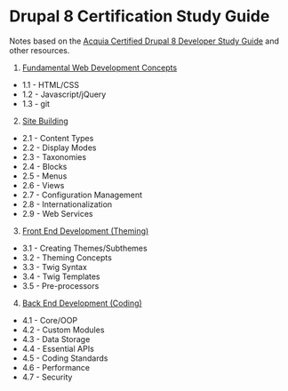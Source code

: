 # Drupal 8 Certification Study Guide

Notes based on the [Acquia Certified Drupal 8 Developer Study Guide](https://acquia-academy.gitbooks.io/study-guide-acquia-certified-drupal-8-developer/content/study-guide.html) and other resources.

1. [Fundamental Web Development Concepts](1-fundamentals)
  - 1.1 - HTML/CSS
  - 1.2 - Javascript/jQuery
  - 1.3 - git

2. [Site Building](2-site-building)
  - 2.1 - Content Types
  - 2.2 - Display Modes
  - 2.3 - Taxonomies
  - 2.4 - Blocks
  - 2.5 - Menus
  - 2.6 - Views
  - 2.7 - Configuration Management
  - 2.8 - Internationalization
  - 2.9 - Web Services

3. [Front End Development (Theming)](3-front-end-development)
  - 3.1 - Creating Themes/Subthemes
  - 3.2 - Theming Concepts
  - 3.3 - Twig Syntax
  - 3.4 - Twig Templates
  - 3.5 - Pre-processors

4. [Back End Development (Coding)](4-back-end-development)
  - 4.1 - Core/OOP
  - 4.2 - Custom Modules
  - 4.3 - Data Storage
  - 4.4 - Essential APIs
  - 4.5 - Coding Standards
  - 4.6 - Performance
  - 4.7 - Security

